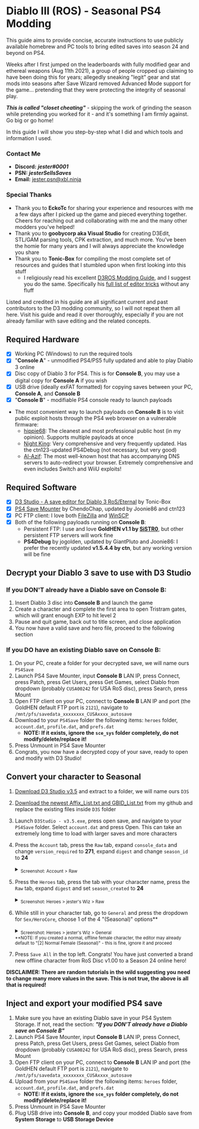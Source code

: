 [//]: # (Fuck you D-R-A-S-T-I-C: liar, drama queen, exhaustingly verbose, condescending, elitist piece of shit)
[//]: # (Fuck you TnuC_INC: jealous, angry, petty, drug addict. and you're slow af)
[//]: # (Fuck you VXDeviLsSonXV: thief, liar, leech, clout chaser, borderline talentless, drug addicted divorcee)
[//]: # (All of you nerds have been sweating over this shit for "7+ years." I did it better and faster, and you will not regain the #1 spots)

# Diablo III (ROS) - Seasonal PS4 Modding

This guide aims to provide concise, accurate instructions to use publicly available homebrew and PC tools to bring edited saves into season 24 and beyond on PS4.

Weeks after I first jumped on the leaderboards with fully modified gear and ethereal weapons (Aug 11th 2021), a group of people cropped up claiming to have been doing this for years; allegedly sneaking "legit" gear and stat mods into seasons after Save Wizard removed Advanced Mode support for the game... pretending that they were protecting the integrity of seasonal play.

***This is called "closet cheating"*** - skipping the work of grinding the season while pretending you worked for it - and it's something I am firmly against. Go big or go home!

In this guide I will show you step-by-step what I did and which tools and information I used.

### Contact Me
* **Discord:** ***jester#0001***
* **PSN:** ***jesterSellsSaves***
* **Email:** [jester.psn@xbl.ninja](mailto:jester.psn@xbl.ninja)
  
### Special Thanks
* Thank you to **EckoTc** for sharing your experience and resources with me a few days after I picked up the game and pieced everything together. Cheers for reaching out and collaborating with me and the many other modders you've helped!
* Thank you to **goobycorp aka Visual Studio** for creating D3Edit, STL/GAM parsing tools, CPK extraction, and much more. You've been the homie for many years and I will always appreciate the knowledge you share 
* Thank you to **Tonic-Box** for compiling the most complete set of resources and guides that I stumbled upon when first looking into this stuff
  * I religiously read his excellent [D3ROS Modding Guide](https://github.com/Tonic-Box/D3ROS-Modding-Guide), and I suggest you do the same. Specifically his [full list of editor tricks](https://github.com/Tonic-Box/D3ROS-Modding-Guide/tree/main/EditorTricks) without any fluff

Listed and credited in his guide are all significant current and past contributors to the D3 modding community, so I will not repeat them all here. Visit his guide and read it over thoroughly, especially if you are not already familiar with save editing and the related concepts.

## Required Hardware
- [x] Working PC (Windows) to run the required tools
- [x] "**Console A**" - unmodified PS4/PS5 fully updated and able to play Diablo 3 online
- [x] Disc copy of Diablo 3 for PS4. This is for **Console B**, you may use a digital copy for **Console A** if you wish
- [x] USB drive (ideally exFAT formatted) for copying saves between your PC, **Console A**, and **Console B**
- [x] "**Console B**" - modifiable PS4 console ready to launch payloads
* The most convenient way to launch payloads on **Console B** is to visit public exploit hosts through the PS4 web browser on a vulnerable firmware: 
  * [hippie68](https://hippie68.github.io/): The cleanest and most professional public host (in my opinion). Supports multiple payloads at once
  * [Night King](https://night-king-host.github.io/): Very comprehensive and very frequently updated. Has the ctn123-updated PS4Debug (not necessary, but very good)
  * [Al-Azif](https://cthugha.exploit.menu/): The most well-known host that has accompanying DNS servers to auto-redirect your browser. Extremely comprehensive and even includes Switch and WiiU exploits!

## Required Software
- [x] [D3 Studio - A save editor for Diablo 3 RoS/Eternal](https://github.com/Tonic-Box/D3Studio/releases/latest) by Tonic-Box
- [x] [PS4 Save Mounter](https://github.com/ctn123/Binary-Releases/releases/latest) by ChendoChap, updated by Joonie86 and ctn123
- [x] PC FTP client: I love both [FileZilla](https://filezilla-project.org/download.php?show_all=1) and [WinSCP](https://winscp.net/eng/download.php)
- [x] Both of the following payloads running on **Console B**:
  * Persistent FTP: I use and love **GoldHEN v1.1 by [SiSTR0](https://github.com/SiSTR0/SiSTR0)**, but other persistent FTP servers will work fine
  * **PS4Debug** by jogolden, updated by GiantPluto and Joonie86: I prefer the recently updated **v1.5.4.4 by ctn**, but any working version will be fine

## Decrypt your Diablo 3 save to use with D3 Studio
### If you DON'T already have a Diablo save on **Console B**:
1. Insert Diablo 3 disc into **Console B** and launch the game
2. Create a character and complete the first area to open Tristram gates, which will grant enough EXP to hit level 2
3. Pause and quit game, back out to title screen, and close application
4. You now have a valid save and hero file, proceed to the following section

### If you DO have an existing Diablo save on **Console B**:
1. On your PC, create a folder for your decrypted save, we will name ours `PS4Save`
2. Launch PS4 Save Mounter, input **Console B** LAN IP, press Connect, press Patch, press Get Users, press Get Games, select Diablo from dropdown (probably `CUSA00242` for USA RoS disc), press Search, press Mount
3. Open FTP client on your PC, connect to **Console B** LAN IP and port (the GoldHEN default FTP port is `2121`), navigate to `/mnt/pfs/savedata_xxxxxxxx_CUSAxxxx_autosave`
4. Download to your `PS4Save` folder the following items: `heroes` folder, `account.dat`, `profile.dat`, and `prefs.dat`
      * **NOTE: If it exists, ignore the `sce_sys` folder completely, do not modify/delete/replace it!**
5. Press Unmount in PS4 Save Mounter
6. Congrats, you now have a decrypted copy of your save, ready to open and modify with D3 Studio!

## Convert your character to Seasonal
1. [Download D3 Studio v3.5](https://github.com/Tonic-Box/D3Studio/releases/tag/v3.5) and extract to a folder, we will name ours `D3S`
2. [Download the newest Affix_List.txt and GBID_List.txt](https://github.com/god-jester/D3ROS-Modding-Seasons/tree/main/D3Studio%20Lists) from my github and replace the existing files inside `D3S` folder
3. Launch `D3Studio - v3.5.exe`, press open save, and navigate to your `PS4Save` folder. Select `account.dat` and press Open. This can take an extremely long time to load with larger saves and more characters
4. Press the `Account` tab, press the `Raw` tab, expand `console_data` and change `version_required` to **271**, expand `digest` and change `season_id` to **24**
      <details>
      <summary><sub>Screenshot: Account > Raw</sub></summary>
        <img src="https://user-images.githubusercontent.com/90997402/134083334-cb60c1dd-04c0-4a19-96c7-9f5d5da7f552.png">
      </details>
      
5. Press the `Heroes` tab, press the tab with your character name, press the `Raw` tab, expand `digest` and set `season_created` to **24**
      <details>
      <summary><sub>Screenshot: Heroes > jester's Wiz > Raw</sub></summary>
      <img src="https://user-images.githubusercontent.com/90997402/134083370-4d13d12a-d1de-42d4-8558-7ff03e6b0084.png">
      </details>
      
6. While still in your character tab, go to `General` and press the dropdown for `Sex/HeroCore`, choose 1 of the 4 "(Seasonal)" options**
      <details>
      <summary><sub>Screenshot: Heroes > jester's Wiz > General</sub></summary>
      <img src="https://user-images.githubusercontent.com/90997402/134083356-75063f32-0f8e-4baf-be5e-0ab1dcca930a.png">
      </details>
      <sub>**NOTE: If you created a normal, offline female character, the editor may already default to "[2] Normal Female (Seasonal)" - this is fine, ignore it and proceed</sub>
      
7. Press `Save All` in the top left. Congrats! You have just converted a brand new offline character from RoS Disc v1.00 to a Season 24 online hero!
      
**DISCLAIMER: There are random tutorials in the wild suggesting you need to change many more values in the save. This is not true, the above is all that is required!**



## Inject and export your modified PS4 save
1. Make sure you have an existing Diablo save in your PS4 System Storage. If not, read the section: ***"If you DON'T already have a Diablo save on Console B"***
2. Launch PS4 Save Mounter, input **Console B** LAN IP, press Connect, press Patch, press Get Users, press Get Games, select Diablo from dropdown (probably `CUSA00242` for USA RoS disc), press Search, press Mount
3. Open FTP client on your PC, connect to **Console B** LAN IP and port (the GoldHEN default FTP port is `2121`), navigate to `/mnt/pfs/savedata_xxxxxxxx_CUSAxxxx_autosave`
4. Upload from your `PS4Save` folder the following items: `heroes` folder, `account.dat`, `profile.dat`, and `prefs.dat`
      * **NOTE: If it exists, ignore the `sce_sys` folder completely, do not modify/delete/replace it!**
5. Press Unmount in PS4 Save Mounter
9. Plug USB drive into **Console B**, and copy your modded Diablo save from **System Storage** to **USB Storage Device**


[//]: # (account_raw https://user-images.githubusercontent.com/90997402/134083334-cb60c1dd-04c0-4a19-96c7-9f5d5da7f552.png)
[//]: # (heroes_general https://user-images.githubusercontent.com/90997402/134083356-75063f32-0f8e-4baf-be5e-0ab1dcca930a.png)
[//]: # (heroes_raw https://user-images.githubusercontent.com/90997402/134083370-4d13d12a-d1de-42d4-8558-7ff03e6b0084.png)
